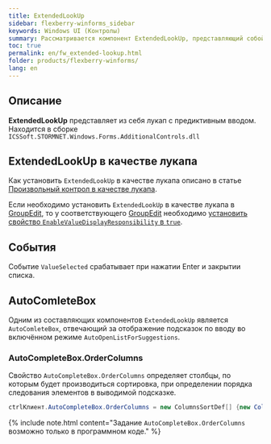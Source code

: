 ```yaml
---
title: ExtendedLookUp
sidebar: flexberry-winforms_sidebar
keywords: Windows UI (Контролы)
summary: Рассматривается компонент ExtendedLookUp, представляющий собой лукап с предиктивным вводом
toc: true
permalink: en/fw_extended-lookup.html
folder: products/flexberry-winforms/
lang: en
---
```

## Описание
__ExtendedLookUp__ представляет из себя лукап с предиктивным вводом. Находится в сборке `ICSSoft.STORMNET.Windows.Forms.AdditionalControls.dll`

## ExtendedLookUp в качестве лукапа
Как установить `ExtendedLookUp` в качестве лукапа описано в статье [Произвольный контрол в качестве лукапа](fo_custom-lookup.html). 

Если необходимо установить `ExtendedLookUp` в качестве лукапа в [GroupEdit](fw_group-edit.html), то у соответствующего [GroupEdit](fw_group-edit.html) необходимо [установить свойство `EnableValueDisplayResponsibility` в `true`](fw_displaying-master-in-groupedit.html).

## События
Событие `ValueSelected` срабатывает при нажатии Enter и закрытии списка.

## AutoComleteBox
Одним из составляющих компонентов `ExtendedLookUp` является `AutoComleteBox`, отвечающий за отображение подсказок по вводу во включённом режиме `AutoOpenListForSuggestions`.

### AutoCompleteBox.OrderColumns
Свойство `AutoCompleteBox.OrderColumns` определяет столбцы, по которым будет производиться сортировка, при определении порядка следования элементов в выводимой подсказке. 

```csharp
ctrlКлиент.AutoCompleteBox.OrderColumns = new ColumnsSortDef[] {new ColumnsSortDef("Прописка", SortOrder.Asc) };
```

{% include note.html content="Задание `AutoCompleteBox.OrderColumns` возможно только в программном коде." %}